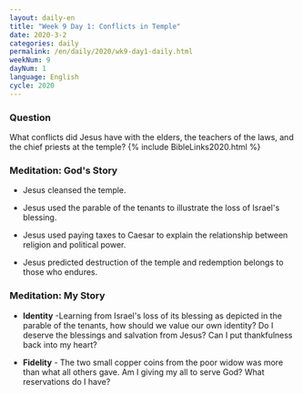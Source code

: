 ```yaml
---
layout: daily-en
title: "Week 9 Day 1: Conflicts in Temple"
date: 2020-3-2 
categories: daily
permalink: /en/daily/2020/wk9-day1-daily.html
weekNum: 9
dayNum: 1
language: English
cycle: 2020
---
```


### Question     
What conflicts did Jesus have with the elders, the teachers of the laws, and the chief priests at the temple?
{% include BibleLinks2020.html %}

### Meditation: God's Story   
+ Jesus cleansed the temple. 

+ Jesus used the parable of the tenants to illustrate the loss of Israel's blessing. 

+ Jesus used paying taxes to Caesar to explain the relationship between religion and political power. 

+ Jesus predicted destruction of the temple and redemption belongs to those who endures.  

### Meditation: My Story   
+ **Identity** -Learning from Israel's loss of its blessing as depicted in the parable of the tenants, how should we value our own identity? Do I deserve the blessings and salvation from Jesus? Can I put thankfulness back into my heart? 

+ **Fidelity** - The two small copper coins from the poor widow was more than what all others gave. Am I giving my all to serve God? What reservations do I have? 
